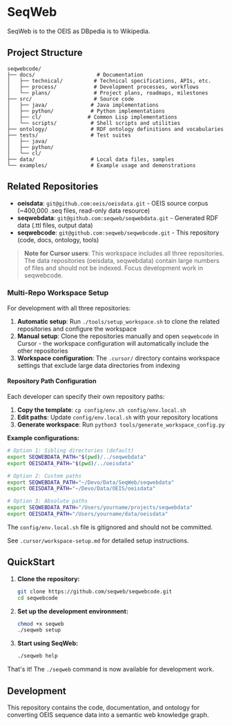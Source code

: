 # SeqWeb

SeqWeb is to the OEIS as DBpedia is to Wikipedia.

## Project Structure

```
seqwebcode/
├── docs/                    # Documentation
│   ├── technical/          # Technical specifications, APIs, etc.
│   ├── process/            # Development processes, workflows
│   └── plans/              # Project plans, roadmaps, milestones
├── src/                    # Source code
│   ├── java/              # Java implementations
│   ├── python/            # Python implementations  
│   ├── cl/               # Common Lisp implementations
│   └── scripts/           # Shell scripts and utilities
├── ontology/              # RDF ontology definitions and vocabularies
├── tests/                 # Test suites
│   ├── java/
│   ├── python/
│   └── cl/
├── data/                  # Local data files, samples
└── examples/              # Example usage and demonstrations
```

## Related Repositories

- **oeisdata**: `git@github.com:oeis/oeisdata.git` - OEIS source corpus (~400,000 .seq files, read-only data resource)
- **seqwebdata**: `git@github.com:seqweb/seqwebdata.git` - Generated RDF data (.ttl files, output data)
- **seqwebcode**: `git@github.com:seqweb/seqwebcode.git` - This repository (code, docs, ontology, tools)

> **Note for Cursor users**: This workspace includes all three repositories. The data repositories (oeisdata, seqwebdata) contain large numbers of files and should not be indexed. Focus development work in seqwebcode.

### Multi-Repo Workspace Setup

For development with all three repositories:

1. **Automatic setup**: Run `./tools/setup_workspace.sh` to clone the related repositories and configure the workspace
2. **Manual setup**: Clone the repositories manually and open `seqwebcode` in Cursor - the workspace configuration will automatically include the other repositories
3. **Workspace configuration**: The `.cursor/` directory contains workspace settings that exclude large data directories from indexing

#### Repository Path Configuration

Each developer can specify their own repository paths:

1. **Copy the template**: `cp config/env.sh config/env.local.sh`
2. **Edit paths**: Update `config/env.local.sh` with your repository locations
3. **Generate workspace**: Run `python3 tools/generate_workspace_config.py`

**Example configurations:**
```bash
# Option 1: Sibling directories (default)
export SEQWEBDATA_PATH="$(pwd)/../seqwebdata"
export OEISDATA_PATH="$(pwd)/../oeisdata"

# Option 2: Custom paths
export SEQWEBDATA_PATH="~/Devo/Data/SeqWeb/seqwebdata"
export OEISDATA_PATH="~/Devo/Data/OEIS/oeisdata"

# Option 3: Absolute paths
export SEQWEBDATA_PATH="/Users/yourname/projects/seqwebdata"
export OEISDATA_PATH="/Users/yourname/data/oeisdata"
```

The `config/env.local.sh` file is gitignored and should not be committed.

See `.cursor/workspace-setup.md` for detailed setup instructions.

## QuickStart

1. **Clone the repository:**
   ```bash
   git clone https://github.com/seqweb/seqwebcode.git
   cd seqwebcode
   ```

2. **Set up the development environment:**
   ```bash
   chmod +x seqweb
   ./seqweb setup
   ```

3. **Start using SeqWeb:**
   ```bash
   ./seqweb help
   ```

That's it! The `./seqweb` command is now available for development work.

## Development

This repository contains the code, documentation, and ontology for converting OEIS sequence data into a semantic web knowledge graph.
